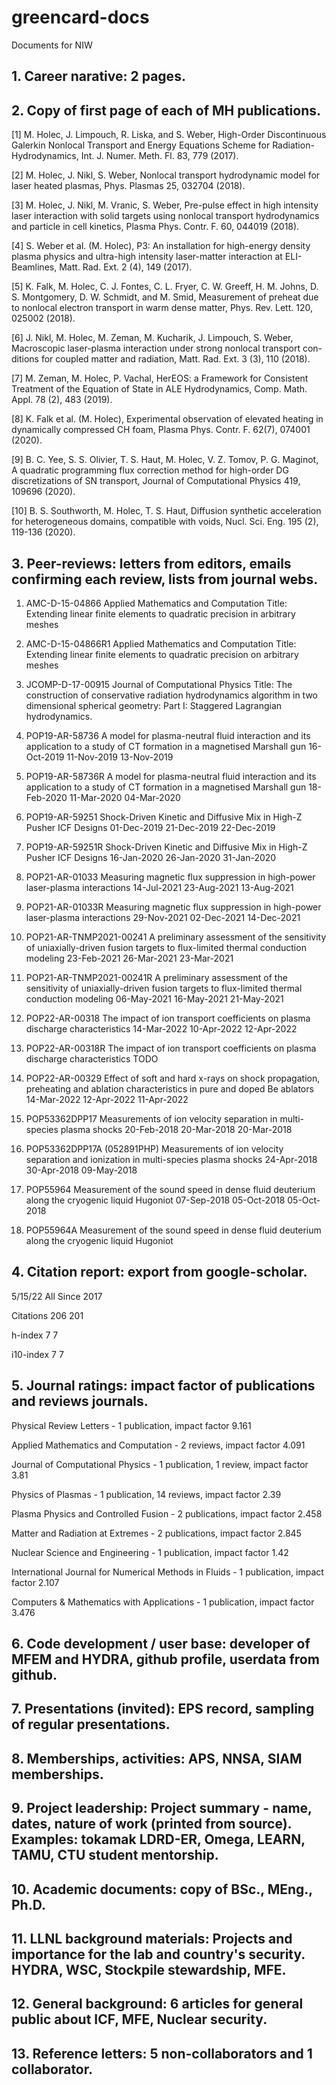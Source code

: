 # greencard-docs
Documents for NIW

## 1. Career narative: 2 pages.

## 2. Copy of first page of each of MH publications.

[1] M. Holec, J. Limpouch, R. Liska, and S. Weber, High-Order Discontinuous Galerkin Nonlocal Transport and Energy Equations Scheme for Radiation-Hydrodynamics, Int. J. Numer. Meth. Fl. 83, 779 (2017).

[2] M. Holec, J. Nikl, S. Weber, Nonlocal transport hydrodynamic model for laser heated plasmas, Phys. Plasmas 25, 032704 (2018).

[3] M. Holec, J. Nikl, M. Vranic, S. Weber, Pre-pulse effect in high intensity laser interaction with solid targets using nonlocal transport hydrodynamics and particle in cell kinetics, Plasma Phys. Contr. F. 60, 044019 (2018).

[4] S. Weber et al. (M. Holec), P3: An installation for high-energy density plasma physics and ultra-high intensity laser-matter interaction at ELI- Beamlines, Matt. Rad. Ext. 2 (4), 149 (2017).

[5] K. Falk, M. Holec, C. J. Fontes, C. L. Fryer, C. W. Greeff, H. M. Johns, D. S. Montgomery, D. W. Schmidt, and M. Smid, Measurement of preheat due to nonlocal electron transport in warm dense matter, Phys. Rev. Lett. 120, 025002 (2018).

[6] J. Nikl, M. Holec, M. Zeman, M. Kucharik, J. Limpouch, S. Weber, Macroscopic laser-plasma interaction under strong nonlocal transport con- ditions for coupled matter and radiation, Matt. Rad. Ext. 3 (3), 110 (2018).

[7] M. Zeman, M. Holec, P. Vachal, HerEOS: a Framework for Consistent Treatment of the Equation of State in ALE Hydrodynamics, Comp. Math. Appl. 78 (2), 483 (2019).

[8] K. Falk et al. (M. Holec), Experimental observation of elevated heating in dynamically compressed CH foam, Plasma Phys. Contr. F. 62(7), 074001 (2020).

[9] B. C. Yee, S. S. Olivier, T. S. Haut, M. Holec, V. Z. Tomov, P. G. Maginot, A quadratic programming flux correction method for high-order DG discretizations of SN transport, Journal of Computational Physics 419, 109696 (2020).

[10] B. S. Southworth, M. Holec, T. S. Haut, Diffusion synthetic acceleration for heterogeneous domains, compatible with voids, Nucl. Sci. Eng. 195 (2), 119-136 (2020).

## 3. Peer-reviews: letters from editors, emails confirming each review, lists from journal webs.

1) AMC-D-15-04866 Applied Mathematics and Computation
Title: Extending linear finite elements to quadratic precision in arbitrary meshes

2) AMC-D-15-04866R1 Applied Mathematics and Computation
Title: Extending linear finite elements to quadratic precision on arbitrary meshes

3) JCOMP-D-17-00915 Journal of Computational Physics
Title: The construction of conservative radiation hydrodynamics algorithm in two dimensional spherical geometry: Part I: Staggered Lagrangian hydrodynamics.

4) POP19-AR-58736	A model for plasma-neutral fluid interaction and its application to a study of CT formation in a magnetised Marshall gun	16-Oct-2019	11-Nov-2019	13-Nov-2019

5) POP19-AR-58736R	A model for plasma-neutral fluid interaction and its application to a study of CT formation in a magnetised Marshall gun	18-Feb-2020	11-Mar-2020	04-Mar-2020

6) POP19-AR-59251	Shock-Driven Kinetic and Diffusive Mix in High-Z Pusher ICF Designs	01-Dec-2019	21-Dec-2019	22-Dec-2019

7) POP19-AR-59251R	Shock-Driven Kinetic and Diffusive Mix in High-Z Pusher ICF Designs	16-Jan-2020	26-Jan-2020	31-Jan-2020	

8) POP21-AR-01033	Measuring magnetic flux suppression in high-power laser-plasma interactions	14-Jul-2021	23-Aug-2021	13-Aug-2021	

9) POP21-AR-01033R	Measuring magnetic flux suppression in high-power laser-plasma interactions	29-Nov-2021	02-Dec-2021	14-Dec-2021	

10) POP21-AR-TNMP2021-00241	A preliminary assessment of the sensitivity of uniaxially-driven fusion targets to flux-limited thermal conduction modeling	23-Feb-2021	26-Mar-2021	23-Mar-2021	

11) POP21-AR-TNMP2021-00241R	A preliminary assessment of the sensitivity of uniaxially-driven fusion targets to flux-limited thermal conduction modeling	06-May-2021	16-May-2021	21-May-2021	

12) POP22-AR-00318	The impact of ion transport coefficients on plasma discharge characteristics	14-Mar-2022	10-Apr-2022	12-Apr-2022	

13) POP22-AR-00318R	The impact of ion transport coefficients on plasma discharge characteristics	TODO

14) POP22-AR-00329	Effect of soft and hard x-rays on shock propagation, preheating and ablation characteristics in pure and doped Be ablators	14-Mar-2022	12-Apr-2022	11-Apr-2022	

15) POP53362DPP17	Measurements of ion velocity separation in multi-species plasma shocks	20-Feb-2018	20-Mar-2018	20-Mar-2018	

16) POP53362DPP17A (052891PHP)	Measurements of ion velocity separation and ionization in multi-species plasma shocks	24-Apr-2018	30-Apr-2018	09-May-2018	

17) POP55964	Measurement of the sound speed in dense fluid deuterium along the cryogenic liquid Hugoniot	07-Sep-2018	05-Oct-2018	05-Oct-2018	

18) POP55964A	Measurement of the sound speed in dense fluid deuterium along the cryogenic liquid Hugoniot

## 4. Citation report: export from google-scholar.

5/15/22	
                All	Since 2017

Citations	206	201

h-index	7	7

i10-index	7	7

## 5. Journal ratings: impact factor of publications and reviews journals.

Physical Review Letters - 1 publication, impact factor 9.161

Applied Mathematics and Computation - 2 reviews, impact factor 4.091

Journal of Computational Physics - 1 publication, 1 review, impact factor 3.81

Physics of Plasmas - 1 publication, 14 reviews, impact factor 2.39

Plasma Physics and Controlled Fusion - 2 publications, impact factor 2.458

Matter and Radiation at Extremes - 2 publications, impact factor 2.845

Nuclear Science and Engineering - 1 publication, impact factor 1.42

International Journal for Numerical Methods in Fluids - 1 publication, impact factor 2.107

Computers & Mathematics with Applications - 1 publication, impact factor 3.476


## 6. Code development / user base: developer of MFEM and HYDRA, github profile, userdata from github.

## 7. Presentations (invited): EPS record, sampling of regular presentations.

## 8. Memberships, activities: APS, NNSA, SIAM memberships.

## 9. Project leadership: Project summary - name, dates, nature of work (printed from source). Examples: tokamak LDRD-ER, Omega, LEARN, TAMU, CTU student mentorship. 

## 10. Academic documents: copy of BSc., MEng., Ph.D.

## 11. LLNL background materials: Projects and importance for the lab and country's security. HYDRA, WSC, Stockpile stewardship, MFE.

## 12. General background: 6 articles for general public about ICF, MFE, Nuclear security.

## 13. Reference letters: 5 non-collaborators and 1 collaborator.
